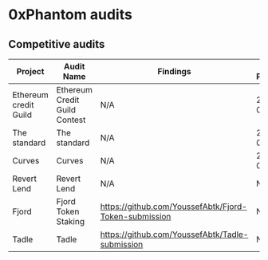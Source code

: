 # 0xPhantom audits

## Competitive audits

| Project | Audit Name | Findings | Audit Platform                                                                                                                            
|---|---|---|---|
| Ethereum credit Guild | Ethereum Credit Guild Contest | N/A |  2024-01-29 |
| The standard | The standard | N/A |  2024-02-15 |
| Curves | Curves | N/A |  2024-02-7 | 
| Revert Lend | Revert Lend | N/A |  N/A |
|Fjord| Fjord Token Staking | https://github.com/YoussefAbtk/Fjord-Token-submission |  N/A |
|Tadle| Tadle | https://github.com/YoussefAbtk/Tadle-submission |  N/A |
